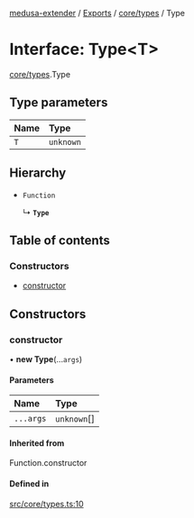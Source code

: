 [medusa-extender](../README.md) / [Exports](../modules.md) / [core/types](../modules/core_types.md) / Type

# Interface: Type<T\>

[core/types](../modules/core_types.md).Type

## Type parameters

| Name | Type |
| :------ | :------ |
| `T` | `unknown` |

## Hierarchy

- `Function`

  ↳ **`Type`**

## Table of contents

### Constructors

- [constructor](core_types.Type.md#constructor)

## Constructors

### constructor

• **new Type**(...`args`)

#### Parameters

| Name | Type |
| :------ | :------ |
| `...args` | `unknown`[] |

#### Inherited from

Function.constructor

#### Defined in

[src/core/types.ts:10](https://github.com/adrien2p/medusa-extender/blob/9478406/src/core/types.ts#L10)
